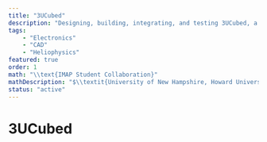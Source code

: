 ```yaml
---
title: "3UCubed"
description: "Designing, building, integrating, and testing 3UCubed, a 3U CubeSAT with student-build instruments. This project is part of the IMAP Student Collaboration with NASA. I worked on the instrument calibration and physical assembly ahead of our October 2025 launch date."
tags: 
    - "Electronics"
    - "CAD"
    - "Heliophysics"
featured: true
order: 1
math: "\\text{IMAP Student Collaboration}"
mathDescription: "$\\textit{University of New Hampshire, Howard University, Sonoma State}$"
status: "active"
---
```


# 3UCubed

